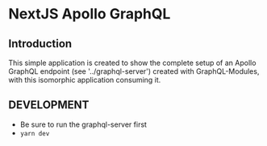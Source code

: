 # NextJS Apollo GraphQL

## Introduction
This simple application is created to show the complete setup of an Apollo GraphQL endpoint (see '../graphql-server') created with GraphQL-Modules, with this isomorphic application consuming it.

## DEVELOPMENT
- Be sure to run the graphql-server first
- `yarn dev`
